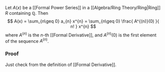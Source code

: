 Let $A(x)$ be a [[Formal Power Series]] in a [[Algebra/Ring Theory/Ring|Ring]] $R$ containing $\mathbb{Q}$.
Then
$$
A(x) = \sum_{n\geq 0} a_{n} x^{n} = \sum_{n\geq 0} \frac{ A^{(n)}(0) }{ n! } x^{n}
$$
where $A^{(n)}$ is the $n$-th [[Formal Derivative]], 
and $A^{(n)}(0)$ is the first element of the sequence $A^{(n)}$.

### Proof
Just check from the definition of [[Formal Derivative]].

